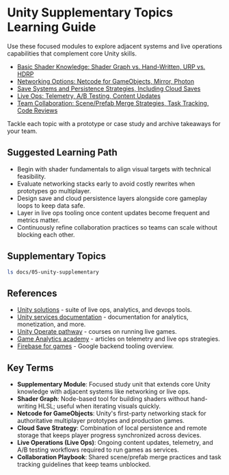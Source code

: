 # Unity Supplementary Topics Learning Guide

Use these focused modules to explore adjacent systems and live operations capabilities that complement core Unity skills.

- [Basic Shader Knowledge: Shader Graph vs. Hand-Written, URP vs. HDRP](shader-graph-vs-hlsl.md)
- [Networking Options: Netcode for GameObjects, Mirror, Photon](networking-options.md)
- [Save Systems and Persistence Strategies, Including Cloud Saves](save-systems-persistence.md)
- [Live Ops: Telemetry, A/B Testing, Content Updates](live-ops-telemetry.md)
- [Team Collaboration: Scene/Prefab Merge Strategies, Task Tracking, Code Reviews](team-collaboration-practices.md)

Tackle each topic with a prototype or case study and archive takeaways for your team.
## Suggested Learning Path
- Begin with shader fundamentals to align visual targets with technical feasibility.
- Evaluate networking stacks early to avoid costly rewrites when prototypes go multiplayer.
- Design save and cloud persistence layers alongside core gameplay loops to keep data safe.
- Layer in live ops tooling once content updates become frequent and metrics matter.
- Continuously refine collaboration practices so teams can scale without blocking each other.

## Supplementary Topics
```bash
ls docs/05-unity-supplementary
```






## References
- [Unity solutions](https://unity.com/solutions) - suite of live ops, analytics, and devops tools.
- [Unity services documentation](https://docs.unity.com/) - documentation for analytics, monetization, and more.
- [Unity Operate pathway](https://learn.unity.com/pathway/unity-operate) - courses on running live games.
- [Game Analytics academy](https://gameanalytics.com/academy/) - articles on telemetry and live ops strategies.
- [Firebase for games](https://firebase.google.com/solutions/games) - Google backend tooling overview.
## Key Terms
- **Supplementary Module**: Focused study unit that extends core Unity knowledge with adjacent systems like networking or live ops.
- **Shader Graph**: Node-based tool for building shaders without hand-writing HLSL; useful when iterating visuals quickly.
- **Netcode for GameObjects**: Unity's first-party networking stack for authoritative multiplayer prototypes and production games.
- **Cloud Save Strategy**: Combination of local persistence and remote storage that keeps player progress synchronized across devices.
- **Live Operations (Live Ops)**: Ongoing content updates, telemetry, and A/B testing workflows required to run games as services.
- **Collaboration Playbook**: Shared scene/prefab merge practices and task tracking guidelines that keep teams unblocked.
